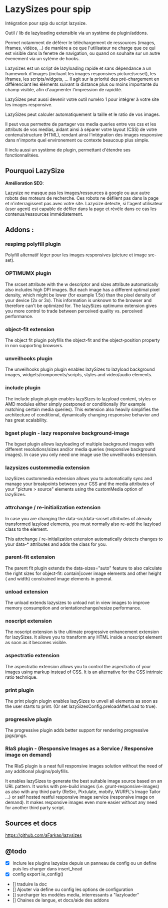 # LazySizes pour spip


Intégration pour spip du script lazysize.

Outil / lib de lazyloading extensible via un système de plugin/addons.

Permet notamment de déférer le téléchargement de ressources (images, iframes, vidéos, ..) de manière a ce que l'utilisateur
ne charge que ce qui est visible dans la fenetre de navigation, ou quand on souhaite sur un autre évenement via un sytème de hooks.

Lazysizes est un script de lazyloading rapide et sans dépendance a un framework d'images
(incluant les images responsives picture/srcset), les iframes, les scripts/widgets, …
Il agit sur la priorité des pré-chargement en différenciant les éléments
suivant la distance plus ou moins importante du champ visible, afin d'augmenter l'impression de rapidité.

LazySizes peut aussi devenir votre outil numéro 1 pour intégrer à votre site les images responsive.

LazySizes peut calculer automatiquement la taille et le ratio de vos images.

Il peut vous permettre de partager vos media queries entre vos css et les attributs de vos medias,
aidant ainsi à séparer votre layout (CSS) de votre contenu/structure (HTML),
rendant ainsi l'intégration des images responsive dans n'importe quel environement ou contexte beaucoup plus simple.

Il inclu aussi un système de plugin, permettant d'étendre ses fonctionnalitées.


## Pourquoi LazySize

**Amélioration SEO**:

Lazysize ne masque pas les images/ressources à google ou aux autre robots des moteurs de recherche.
Ces robots ne défilent pas dans la page et n'interragissent pas avec votre site.
Lazysize detecte, si l'agent utilisateur (user agent) est capable de défiler
dans la page et révèle dans ce cas les contenus/ressources immédiatement.




## Addons :

### respimg polyfill plugin

Polyfill alternatif léger pour les images responsives (picture et image src-set).

### OPTIMUMX plugin

The srcset attribute with the w descriptor and sizes attribute
automatically also includes high DPI images.
But each image has a different optimal pixel density,
which might be lower (for example 1.5x) than the pixel density
of your device (2x or 3x).
This information is unknown to the browser and
therefore can't be optimized for. The lazySizes optimumx extension gives you more control to trade between perceived quality vs. perceived performance.

### object-fit extension

The object fit plugin polyfills the object-fit and the object-position property in non supporting browsers.

### unveilhooks plugin

The unveilhooks plugin plugin enables lazySizes to lazyload background images, widgets/components/scripts, styles and video/audio elements.

### include plugin

The include plugin plugin enables lazySizes to lazyload content, styles or AMD modules either simply postponed or conditionally (for example matching certain media queries). This extension also heavily simplifies the architecture of conditional, dynamically changing responsive behavior and has great scalability.

### bgset plugin - lazy responsive background-image

The bgset plugin allows lazyloading of multiple background images with different resolutions/sizes and/or media queries (responsive background images). In case you only need one image use the unveilhooks extension.

### lazysizes custommedia extension

lazySizes custommedia extension allows you to automatically sync and manage your breakpoints between your CSS and the media attributes of your "picture > source" elements using the customMedia option of lazySizes.

### attrchange / re-initialization extension

In case you are changing the data-src/data-srcset attributes
of already transformed lazyload elements, you must normally also re-add the lazyload class to the element.

This attrchange / re-initialization extension automatically
detects changes to your data-* attributes and adds the class for you.

### parent-fit extension

The parent fit plugin extends the data-sizes="auto" feature to also calculate the right sizes for object-fit: contain|cover image elements and other height ( and width) constrained image elements in general.

### unload extension

The unload extends lazysizes to unload not in view images to improve memory
consumption and orientationchange/resize performance.

### noscript extension

The noscript extension is the ultimate progressive enhancement
extension for lazySizes. It allows you to transform any HTML
inside a noscript element as soon as it becomes visible.

### aspectratio extension

The aspectratio extension allows you to control the aspectratio
of your images using markup instead of CSS. It is an alternative
for the CSS intrinsic ratio technique.

### print plugin

The print plugin plugin enables lazySizes to unveil all elements
as soon as the user starts to print.
(Or set lazySizesConfig.preloadAfterLoad to true).

### progressive plugin

The progressive plugin adds better support for rendering progressive jpgs/pngs.

### RIaS plugin - (Responsive Images as a Service / Responsive image on demand)

The RIaS plugin is a neat full responsive images solution
without the need of any additional plugins/polyfills.

It enables lazySizes to generate the best suitable
image source based on an URL pattern.
It works with pre-build images (i.e. grunt-responsive-images)
as also with any third party (ReSrc, Pixtulate, mobify, WURFL's Image Tailor ...)
or self hosted restful responsive image service (responsive image on demand).
It makes responsive images even more easier without any need for another third party script.


## Sources et docs

https://github.com/aFarkas/lazysizes


## @todo


- [X] Inclure les plugins lazysize depuis un panneau de config ou un define
puis les charger dans insert_head
- [X] config export ie_config()
- [] traduire la doc 
- [] Ajouter via define ou config les options de configuration
- [] surcharger les modèles media, interressants a "lazyloader"
- [] Chaines de langue, et docs/aide des addons